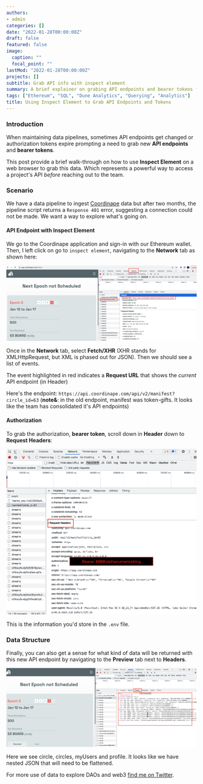 ```yaml
---
authors:
- admin
categories: []
date: "2022-01-28T00:00:00Z"
draft: false
featured: false
image:
  caption: ""
  focal_point: ""
lastMod: "2022-01-28T00:00:00Z"
projects: []
subtitle: Grab API info with inspect element
summary: A brief explainer on grabing API endpoints and bearer tokens for authorization through a web browser
tags: ["Ethereum", "SQL", "Dune Analytics", "Querying", "Analytics"]
title: Using Inspect Element to Grab API Endpoints and Tokens
---
```


### Introduction

When maintaining data pipelines, sometimes API endpoints get changed or authorization tokens expire prompting a need to grab new **API endpoints** and **bearer tokens**. 

This post provide a brief walk-through on how to use **Inspect Element** on a web browser to grab this data. Which represents a powerful way to access a project's API *before* reaching out to the team.

### Scenario

We have a data pipeline to ingest [Coordinape](https://coordinape.com/) data but after two months, the pipeline script returns a `Response 401` error, suggesting a connection could not be made. We want a way to explore what's going on.


#### API Endpoint with Inspect Element

We go to the Coordinape application and sign-in with our Ethereum wallet. Then, I left click on go to `inspect element`, navigating to the **Network** tab as shown here:

![inspect_element](./network_xhr.png)

Once in the **Network** tab, select **Fetch/XHR** (XHR stands for XMLHttpRequest, but XML is phased out for JSON). Then we should see a list of events. 

The event highlighted in red indicates a **Request URL** that shows the *current* API endpoint (in Header) 

Here's the endpoint: `https://api.coordinape.com/api/v2/manifest?circle_id=63` (**note&**: in the old endpoint, manifest was token-gifts. It looks like the team has consolidated it's API endpoints)

#### Authorization

To grab the authorization, **bearer token**, scroll down in **Header** down to **Request Headers**:

![authorization](./network_xhr_1.png)

This is the information you'd store in the `.env` file.


### Data Structure

Finally, you can also get a sense for what kind of data will be returned with this new API endpoint by navigating to the **Preview** tab next to **Headers**.

![preview](./network_xhr_2.png)

Here we see circle, circles, myUsers and profile. It looks like we have nested JSON that will need to be flattened. 



For more use of data to explore DAOs and web3 [find me on Twitter](https://twitter.com/paulapivat).